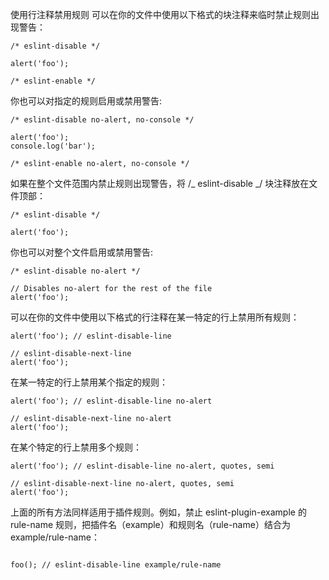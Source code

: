 使用行注释禁用规则
可以在你的文件中使用以下格式的块注释来临时禁止规则出现警告：

```
/* eslint-disable */

alert('foo');

/* eslint-enable */
```

你也可以对指定的规则启用或禁用警告:

```
/* eslint-disable no-alert, no-console */

alert('foo');
console.log('bar');

/* eslint-enable no-alert, no-console */
```

如果在整个文件范围内禁止规则出现警告，将 /_ eslint-disable _/ 块注释放在文件顶部：

```
/* eslint-disable */

alert('foo');
```

你也可以对整个文件启用或禁用警告:

```
/* eslint-disable no-alert */

// Disables no-alert for the rest of the file
alert('foo');
```

可以在你的文件中使用以下格式的行注释在某一特定的行上禁用所有规则：

```
alert('foo'); // eslint-disable-line

// eslint-disable-next-line
alert('foo');
```

在某一特定的行上禁用某个指定的规则：

```
alert('foo'); // eslint-disable-line no-alert

// eslint-disable-next-line no-alert
alert('foo');
```

在某个特定的行上禁用多个规则：

```
alert('foo'); // eslint-disable-line no-alert, quotes, semi

// eslint-disable-next-line no-alert, quotes, semi
alert('foo');
```

上面的所有方法同样适用于插件规则。例如，禁止 eslint-plugin-example 的 rule-name 规则，把插件名（example）和规则名（rule-name）结合为 example/rule-name：

```

foo(); // eslint-disable-line example/rule-name
```
